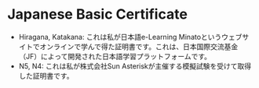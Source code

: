 # Japanese Basic Certificate
- Hiragana, Katakana: これは私が日本語e-Learning Minatoというウェブサイトでオンラインで学んで得た証明書です。これは、日本国際交流基金（JF）によって開発された日本語学習プラットフォームです。
- N5, N4: これは私が株式会社Sun Asteriskが主催する模擬試験を受けて取得した証明書です。
